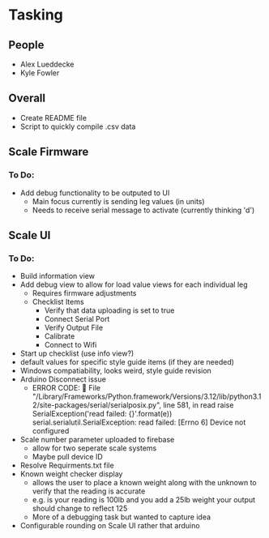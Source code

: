 # Tasking

## People
- Alex Lueddecke
- Kyle Fowler

## Overall
- Create README file
- Script to quickly compile .csv data

## Scale Firmware
### To Do:
- Add debug functionality to be outputed to UI
    - Main focus currently is sending leg values (in units)
    - Needs to receive serial message to activate (currently thinking 'd')


## Scale UI
### To Do:
- Build information view
- Add debug view to allow for load value views for each individual leg
    - Requires firmware adjustments
    - Checklist Items
        - Verify that data uploading is set to true
        - Connect Serial Port
        - Verify Output File
        - Calibrate
        - Connect to Wifi
- Start up checklist (use info view?)
- default values for specific style guide items (if they are needed)
- Windows compatiability, looks weird, style guide revision
- Arduino Disconnect issue
    - ERROR CODE: 	File "/Library/Frameworks/Python.framework/Versions/3.12/lib/python3.12/site-packages/serial/serialposix.py", line 581, in read raise SerialException('read failed: {}'.format(e)) serial.serialutil.SerialException: read failed: [Errno 6] Device not configured
- Scale number parameter uploaded to firebase
    - allow for two seperate scale systems
    - Maybe pull device ID
- Resolve Requirments.txt file
- Known weight checker display
    - allows the user to place a known weight along with the unknown to verify that the reading is accurate
    - e.g. is your reading is 100lb and you add a 25lb weight your output should change to reflect 125
    - More of a debugging task but wanted to capture idea
- Configurable rounding on Scale UI rather that arduino 
    





